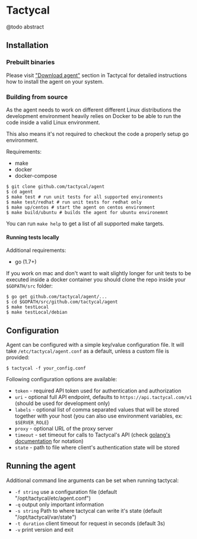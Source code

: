 # Tactycal

@todo abstract

## Installation

### Prebuilt binaries

Please visit ["Download agent"](https://beta.tactycal.com/agents) section in Tactycal for detailed instructions how to install the agent on your system.

### Building from source

As the agent needs to work on different different Linux distributions the development environment heavily relies on Docker to be able to run the code inside a valid Linux environment.

This also means it's not required to checkout the code a properly setup go environment.

Requirements:
* make
* docker
* docker-compose

```
$ git clone github.com/tactycal/agent
$ cd agent
$ make test # run unit tests for all supported environments
$ make test/redhat # run unit tests for redhat only
$ make up/centos # start the agent on centos environment
$ make build/ubuntu # builds the agent for ubuntu environemnt
```

You can run `make help` to get a list of all supported make targets.

#### Running tests locally

Additional requirements:
* go (1.7+)

If you work on mac and don't want to wait slightly longer for unit tests to be executed inside a docker container you should clone the repo inside your `$GOPATH/src` folder:

```
$ go get github.com/tactycal/agent/...
$ cd $GOPATH/src/github.com/tactycal/agent
$ make testLocal
$ make testLocal/debian
```

## Configuration

Agent can be configured with a simple key/value configuration file. It will take `/etc/tactycal/agent.conf` as a default, unless a custom file is provided:

```
$ tactycal -f your_config.conf
```

Following configuration options are available:

* `token` - required API token used for authentication and authorization
* `uri` - optional full API endpoint, defaults to `https://api.tactycal.com/v1` (should be used for development only)
* `labels` - optional list of comma separated values that will be stored together with your host (you can also use environment variables, ex: `$SERVER_ROLE`)
* `proxy` - optional URL of the proxy server
* `timeout` - set timeout for calls to Tactycal's API (check [golang's documentation](https://golang.org/pkg/time/#ParseDuration) for notation)
* `state` - path to file where client's authentication state will be stored

## Running the agent

Additional command line arguments can be set when running tactycal:

* `-f string` use a configuration file (default "/opt/tactycal/etc/agent.conf")
* `-q` output only important information
* `-s string` Path to where tactycal can write it's state (default "/opt/tactycal/var/state")
* `-t duration` client timeout for request in seconds (default 3s)
* `-v` print version and exit
